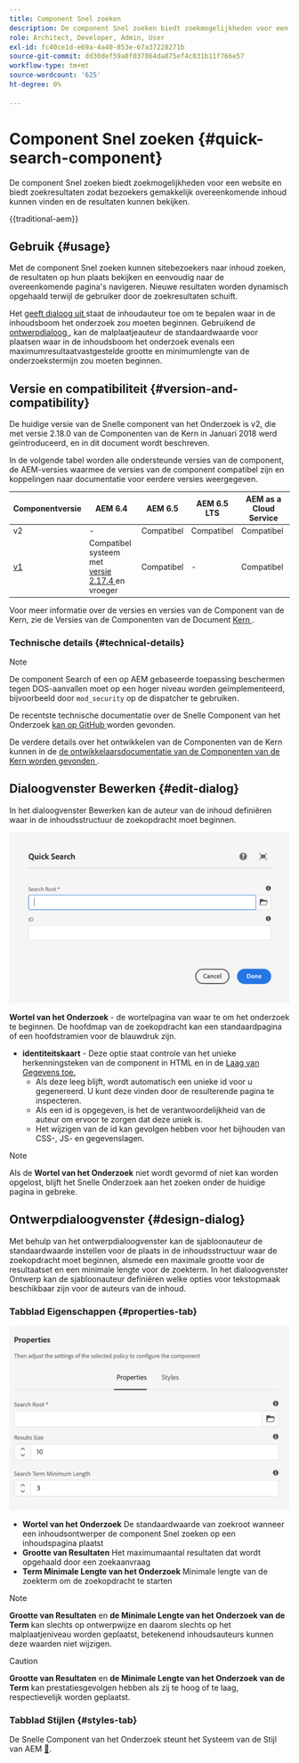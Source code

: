 ```yaml
---
title: Component Snel zoeken
description: De component Snel zoeken biedt zoekmogelijkheden voor een website en biedt zoekresultaten zodat bezoekers de site kunnen doorzoeken en de resultaten kunnen filteren.
role: Architect, Developer, Admin, User
exl-id: fc40ce1d-e69a-4a40-853e-67a37228271b
source-git-commit: dd30def59a8f037864da875ef4c831b11f766e57
workflow-type: tm+mt
source-wordcount: '625'
ht-degree: 0%

---
```



# Component Snel zoeken {#quick-search-component}

De component Snel zoeken biedt zoekmogelijkheden voor een website en biedt zoekresultaten zodat bezoekers gemakkelijk overeenkomende inhoud kunnen vinden en de resultaten kunnen bekijken.

{{traditional-aem}}

## Gebruik {#usage}

Met de component Snel zoeken kunnen sitebezoekers naar inhoud zoeken, de resultaten op hun plaats bekijken en eenvoudig naar de overeenkomende pagina&#39;s navigeren. Nieuwe resultaten worden dynamisch opgehaald terwijl de gebruiker door de zoekresultaten schuift.

Het [ geeft dialoog uit ](#edit-dialog) staat de inhoudauteur toe om te bepalen waar in de inhoudsboom het onderzoek zou moeten beginnen. Gebruikend de [ ontwerpdialoog ](#design-dialog), kan de malplaatjeauteur de standaardwaarde voor plaatsen waar in de inhoudsboom het onderzoek evenals een maximumresultaatvastgestelde grootte en minimumlengte van de onderzoekstermijn zou moeten beginnen.

## Versie en compatibiliteit {#version-and-compatibility}

De huidige versie van de Snelle component van het Onderzoek is v2, die met versie 2.18.0 van de Componenten van de Kern in Januari 2018 werd geïntroduceerd, en in dit document wordt beschreven.

In de volgende tabel worden alle ondersteunde versies van de component, de AEM-versies waarmee de versies van de component compatibel zijn en koppelingen naar documentatie voor eerdere versies weergegeven.

| Componentversie | AEM 6.4 | AEM 6.5 | AEM 6.5 LTS | AEM as a Cloud Service |
|--- |--- |--- |---|---|
| v2 | - | Compatibel | Compatibel | Compatibel |
| [ v1 ](/help/components/v1/quick-search.md) | Compatibel systeem met <br>[ versie 2.17.4 ](/help/versions.md) en vroeger | Compatibel | - | Compatibel |

Voor meer informatie over de versies en versies van de Component van de Kern, zie de Versies van de Componenten van de Document [ Kern ](/help/versions.md).

### Technische details {#technical-details}

>[!NOTE]
>
>De component Search of een op AEM gebaseerde toepassing beschermen tegen DOS-aanvallen moet op een hoger niveau worden geïmplementeerd, bijvoorbeeld door `mod_security` op de dispatcher te gebruiken.

De recentste technische documentatie over de Snelle Component van het Onderzoek [ kan op GitHub ](https://adobe.com/go/aem_cmp_tech_search_v2) worden gevonden.

De verdere details over het ontwikkelen van de Componenten van de Kern kunnen in de [ de ontwikkelaarsdocumentatie van de Componenten van de Kern worden gevonden ](/help/developing/overview.md).

## Dialoogvenster Bewerken {#edit-dialog}

In het dialoogvenster Bewerken kan de auteur van de inhoud definiëren waar in de inhoudsstructuur de zoekopdracht moet beginnen.

![ Snelle component van het Onderzoek geeft dialoog uit ](/help/assets/quick-search-edit.png)

**Wortel van het Onderzoek** - de wortelpagina van waar te om het onderzoek te beginnen. De hoofdmap van de zoekopdracht kan een standaardpagina of een hoofdstramien voor de blauwdruk zijn.
* **identiteitskaart** - Deze optie staat controle van het unieke herkenningsteken van de component in HTML en in de [ Laag van Gegevens toe.](/help/developing/data-layer/overview.md)
   * Als deze leeg blijft, wordt automatisch een unieke id voor u gegenereerd. U kunt deze vinden door de resulterende pagina te inspecteren.
   * Als een id is opgegeven, is het de verantwoordelijkheid van de auteur om ervoor te zorgen dat deze uniek is.
   * Het wijzigen van de id kan gevolgen hebben voor het bijhouden van CSS-, JS- en gegevenslagen.

>[!NOTE]
>
>Als de **Wortel van het Onderzoek** niet wordt gevormd of niet kan worden opgelost, blijft het Snelle Onderzoek aan het zoeken onder de huidige pagina in gebreke.

## Ontwerpdialoogvenster {#design-dialog}

Met behulp van het ontwerpdialoogvenster kan de sjabloonauteur de standaardwaarde instellen voor de plaats in de inhoudsstructuur waar de zoekopdracht moet beginnen, alsmede een maximale grootte voor de resultaatset en een minimale lengte voor de zoekterm. In het dialoogvenster Ontwerp kan de sjabloonauteur definiëren welke opties voor tekstopmaak beschikbaar zijn voor de auteurs van de inhoud.

### Tabblad Eigenschappen {#properties-tab}

![ Snelle het ontwerpdialoog van de Component van het Onderzoek van het Snelle ](/help/assets/quick-search-design.png)

* **Wortel van het Onderzoek**
De standaardwaarde van zoekroot wanneer een inhoudsontwerper de component Snel zoeken op een inhoudspagina plaatst
* **Grootte van Resultaten**
Het maximumaantal resultaten dat wordt opgehaald door een zoekaanvraag
* **Term Minimale Lengte van het Onderzoek**
Minimale lengte van de zoekterm om de zoekopdracht te starten

>[!NOTE]
>
>**Grootte van Resultaten** en **de Minimale Lengte van het Onderzoek van de Term** kan slechts op ontwerpwijze en daarom slechts op het malplaatjeniveau worden geplaatst, betekenend inhoudsauteurs kunnen deze waarden niet wijzigen.

>[!CAUTION]
>
>**Grootte van Resultaten** en **de Minimale Lengte van het Onderzoek van de Term** kan prestatiesgevolgen hebben als zij te hoog of te laag, respectievelijk worden geplaatst.

### Tabblad Stijlen {#styles-tab}

De Snelle Component van het Onderzoek steunt het Systeem van de Stijl van AEM [&#128279;](/help/get-started/authoring.md#component-styling).
